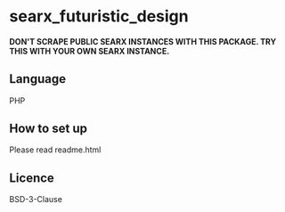 # searx_futuristic_design
#### DON'T SCRAPE PUBLIC SEARX INSTANCES WITH THIS PACKAGE. TRY THIS WITH YOUR OWN SEARX INSTANCE.

## Language
PHP

## How to set up
Please read readme.html

## Licence
BSD-3-Clause
